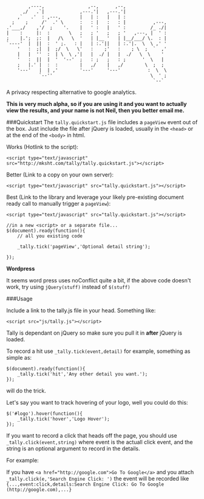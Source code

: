             ,----,                ,--,      ,--,                
          ,/   .`|             ,---.'|   ,---.'|                
        ,`   .'  : ,---,       |   | :   |   | :                
      ;    ;     /'  .' \      :   : |   :   : |          ,---, 
    .'___,/    ,'/  ;    '.    |   ' :   |   ' :         /_ ./| 
    |    :     |:  :       \   ;   ; '   ;   ; '   ,---, |  ' : 
    ;    |.';  ;:  |   /\   \  '   | |__ '   | |__/___/ \.  : | 
    `----'  |  ||  :  ' ;.   : |   | :.'||   | :.'|.  \  \ ,' ' 
        '   :  ;|  |  ;/  \   \'   :    ;'   :    ; \  ;  `  ,' 
        |   |  ''  :  | \  \ ,'|   |  ./ |   |  ./   \  \    '  
        '   :  ||  |  '  '--'  ;   : ;   ;   : ;      '  \   |  
        ;   |.' |  :  :        |   ,/    |   ,/        \  ;  ;  
        '---'   |  | ,'        '---'     '---'          :  \  \ 
                `--''                                    \  ' ; 
                                                          `--`  
                                                            

A privacy respecting alternative to google analytics.

**This is very much alpha, so if you are using it and you want to actually view the results, and your name is not Neil, then you better email me.**


###Quickstart
The  `tally.quickstart.js` file includes a `pageView` event out of the box. Just include the file after jQuery is loaded, usually in the `<head>` or at the end of the `<body>` in html.

Works (Hotlink to the script):

`<script type="text/javascript" src="http://mksht.com/tally/tally.quickstart.js"></script>`

Better (Link to a copy on your own server):

`<script type="text/javascript" src="tally.quickstart.js"></script>`

Best (Link to the library and leverage your likely pre-existing document ready call to manually trigger a `pageView`):

`<script type="text/javascript" src="tally.quickstart.js"></script>`

    //in a new <script> or a separate file...
    $(document).ready(function(){
    	// all you existing code
    	
        _tally.tick('pageView','Optional detail string');
        
    });
    

**Wordpress**

It seems word press uses noConflict quite a bit, if the above code doesn't work, try using `jQuery(stuff)` instead of `$(stuff)`
    
###Usage

Include a link to the tally.js file in your head.
Something like:

`<script src="js/tally.js"></script>`

Tally is dependant on jQuery so make sure you pull it in **after** jQuery is loaded.


To record a hit use `_tally.tick(event,detail)` for example, something as simple as:

    $(document).ready(function(){
        _tally.tick('hit','Any other detail you want.');
    });


will do the trick.

Let's say you want to track hovering of your logo, well you could do this:

    $('#logo').hover(function(){
        _tally.tick('hover','Logo Hover');
    });

If you want to record a click that heads off the page, you should use `_tally.click(event,string)` where event is the actuall click event, and the string is an optional argument to record in the details.

For example:

If you have `<a href="http://google.com">Go To Google</a>` 
and you attach `_tally.click(e,'Search Engine Click: ')` 
the event will be recorded like 
`{...,event:click,details:Search Engine Click: Go To Google (http://google.com),...}`
